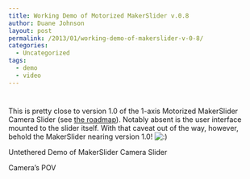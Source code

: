 ```yaml
---
title: Working Demo of Motorized MakerSlider v.0.8
author: Duane Johnson
layout: post
permalink: /2013/01/working-demo-of-makerslider-v-0-8/
categories:
  - Uncategorized
tags:
  - demo
  - video
---
```

# 

This is pretty close to version 1.0 of the 1-axis Motorized MakerSlider Camera Slider (see [the roadmap][1]). Notably absent is the user interface mounted to the slider itself. With that caveat out of the way, however, behold the MakerSlider nearing version 1.0! ![:)][2] 

 [1]: http://makerslider.com/wp/roadmap/
 [2]: http://makerslider.com/wp/wp-includes/images/smilies/icon_smile.gif

 
Untethered Demo of MakerSlider Camera Slider

 
Camera’s POV